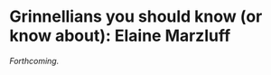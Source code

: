 Grinnellians you should know (or know about): Elaine Marzluff
=============================================================

*Forthcoming.*

